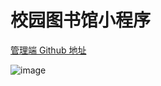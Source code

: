 # 校园图书馆小程序
[管理端 Github 地址](https://github.com/AnsonZnl/library-system)

![image](https://user-images.githubusercontent.com/29278068/190841417-d47dda8f-1051-4955-b6c8-a64e30a49e7e.png)
